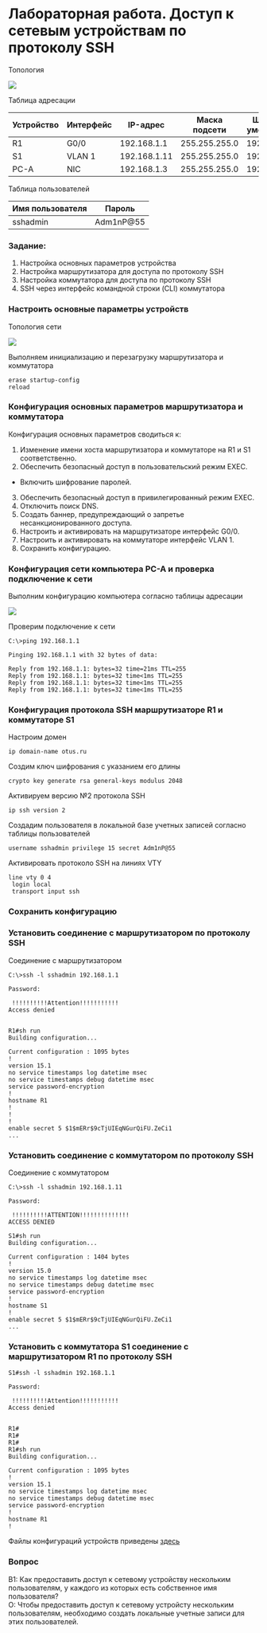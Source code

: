 # Лабораторная работа. Доступ к сетевым устройствам по протоколу SSH

Топология

![](pics/topology.png)

Таблица адресации

| Устройство | Интерфейс | IP-адрес     | Маска подсети | Шлюз по умолчанию |
|------------|-----------|--------------|---------------|-------------------|
| R1         | G0/0      | 192.168.1.1  | 255.255.255.0 | 192.168.1.1       |
| S1         | VLAN 1    | 192.168.1.11 | 255.255.255.0 | 192.168.1.1       |
| PC-A       | NIC       | 192.168.1.3  | 255.255.255.0 | 192.168.1.1       |

Таблица пользователей

| Имя пользователя | Пароль    |
|------------------|-----------|
| sshadmin         | Adm1nP@55 |

### Задание:

1. Настройка основных параметров устройства
2. Настройка маршрутизатора для доступа по протоколу SSH
3. Настройка коммутатора для доступа по протоколу SSH
4. SSH через интерфейс командной строки (CLI) коммутатора

### Настроить основные параметры устройств

Топология сети

![](pics/topology_cpt.png)

Выполняем инициализацию и перезагрузку маршрутизатора и коммутатора

```
erase startup-config
reload
```

### Конфигурация основных параметров маршрутизатора и коммутатора

Конфигурация основных параметров сводиться к:
  
1. Изменение имени хоста маршрутизатора и коммутаторе на R1 и S1 соответственно.
2. Обеспечить безопасный доступ в пользовательский режим EXEC.
  - Включить шифрование паролей.
3. Обеспечить безопасный доступ в привилегированный режим EXEC.
4. Отключить поиск DNS.
5. Создать баннер, предупреждающий о запретье несанкционированного доступа.
6. Настроить и активировать на маршрутизаторе интерфейс G0/0.
7. Настроить и активировать на коммутаторе интерфейс VLAN 1.
7. Сохранить конфигурацию.

### Конфигурация сети компьютера PC-A и проверка подключение к сети

Выполним конфигурацию компьютера согласно таблицы адресации

![](pics/pc-a_config_ip.png)

Проверим подключение к сети

```
C:\>ping 192.168.1.1

Pinging 192.168.1.1 with 32 bytes of data:

Reply from 192.168.1.1: bytes=32 time=21ms TTL=255
Reply from 192.168.1.1: bytes=32 time<1ms TTL=255
Reply from 192.168.1.1: bytes=32 time<1ms TTL=255
Reply from 192.168.1.1: bytes=32 time<1ms TTL=255
```

### Конфигурация протокола SSH маршрутизаторе R1 и коммутаторе S1

Настроим домен

    ip domain-name otus.ru
  
Создим ключ шифрования с указанием его длины

	crypto key generate rsa general-keys modulus 2048
	
Активируем версию №2 протокола SSH

	ip ssh version 2	
	
Создадим пользователя в локальной базе учетных записей согласно таблицы пользователей

	username sshadmin privilege 15 secret Adm1nP@55
	
Активировать протоколо SSH на линиях VTY

```
line vty 0 4
 login local
 transport input ssh
```	

### Сохранить конфигурацию 

### Установить соединение с маршрутизатором по протоколу SSH

Соединение с маршрутизатором

```
C:\>ssh -l sshadmin 192.168.1.1

Password: 

 !!!!!!!!!!Attention!!!!!!!!!!!
Access denied


R1#sh run
Building configuration...

Current configuration : 1095 bytes
!
version 15.1
no service timestamps log datetime msec
no service timestamps debug datetime msec
service password-encryption
!
hostname R1
!
!
!
enable secret 5 $1$mERr$9cTjUIEqNGurQiFU.ZeCi1
...
```

### Установить соединение с коммутатором по протоколу SSH

Соединение с коммутатором

```
C:\>ssh -l sshadmin 192.168.1.11

Password: 

 !!!!!!!!!!ATTENTION!!!!!!!!!!!!!!
ACCESS DENIED

S1#sh run
Building configuration...

Current configuration : 1404 bytes
!
version 15.0
no service timestamps log datetime msec
no service timestamps debug datetime msec
service password-encryption
!
hostname S1
!
enable secret 5 $1$mERr$9cTjUIEqNGurQiFU.ZeCi1
...
```


### Установить с коммутатора S1 соединение с маршрутизатором R1 по протоколу SSH

```
S1#ssh -l sshadmin 192.168.1.1

Password: 

 !!!!!!!!!!Attention!!!!!!!!!!!
Access denied


R1#
R1#
R1#
R1#sh run
Building configuration...

Current configuration : 1095 bytes
!
version 15.1
no service timestamps log datetime msec
no service timestamps debug datetime msec
service password-encryption
!
hostname R1
!
```

Файлы конфигураций устройств приведены [здесь](configs/)

### Вопрос 

В1: Как предоставить доступ к сетевому устройству нескольким пользователям, у каждого из которых есть собственное имя пользователя?   
О: Чтобы предоставить доступ к сетевому устройсту нескольким пользователям, необходимо создать локальные учетные записи для этих пользователей.